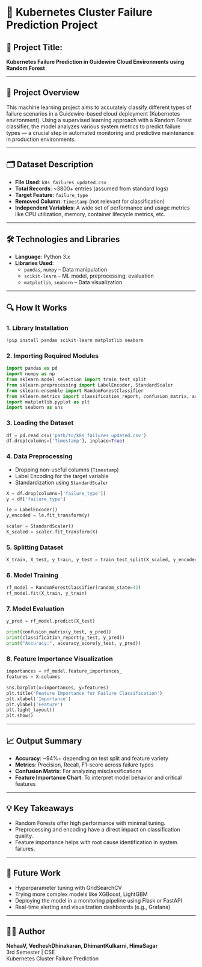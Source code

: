 
# 📘 Kubernetes Cluster Failure Prediction Project

## 🧠 Project Title:
**Kubernetes Failure  Prediction in Guidewire Cloud Environments using Random Forest**

---

## 📌 Project Overview

This machine learning project aims to accurately classify different types of failure scenarios in a Guidewire-based cloud deployment (Kubernetes environment). Using a supervised learning approach with a Random Forest classifier, the model analyzes various system metrics to predict failure types — a crucial step in automated monitoring and predictive maintenance in production environments.

---

## 🗂️ Dataset Description

- **File Used**: `k8s_failures_updated.csv`
- **Total Records**: ~3800+ entries (assumed from standard logs)
- **Target Feature**: `failure_type`
- **Removed Column**: `Timestamp` (not relevant for classification)
- **Independent Variables**: A wide set of performance and usage metrics like CPU utilization, memory, container lifecycle metrics, etc.

---

## 🛠 Technologies and Libraries

- **Language**: Python 3.x
- **Libraries Used**:
  - `pandas`, `numpy` – Data manipulation
  - `scikit-learn` – ML model, preprocessing, evaluation
  - `matplotlib`, `seaborn` – Data visualization

---

## 🔍 How It Works

### 1. **Library Installation**
```python
!pip install pandas scikit-learn matplotlib seaborn
```

### 2. **Importing Required Modules**
```python
import pandas as pd
import numpy as np
from sklearn.model_selection import train_test_split
from sklearn.preprocessing import LabelEncoder, StandardScaler
from sklearn.ensemble import RandomForestClassifier
from sklearn.metrics import classification_report, confusion_matrix, accuracy_score
import matplotlib.pyplot as plt
import seaborn as sns
```

### 3. **Loading the Dataset**
```python
df = pd.read_csv('path/to/k8s_failures_updated.csv')
df.drop(columns=['Timestamp'], inplace=True)
```

### 4. **Data Preprocessing**
- Dropping non-useful columns (`Timestamp`)
- Label Encoding for the target variable
- Standardization using `StandardScaler`

```python
X = df.drop(columns=['failure_type'])
y = df['failure_type']

le = LabelEncoder()
y_encoded = le.fit_transform(y)

scaler = StandardScaler()
X_scaled = scaler.fit_transform(X)
```

### 5. **Splitting Dataset**
```python
X_train, X_test, y_train, y_test = train_test_split(X_scaled, y_encoded, test_size=0.3, random_state=42)
```

### 6. **Model Training**
```python
rf_model = RandomForestClassifier(random_state=42)
rf_model.fit(X_train, y_train)
```

### 7. **Model Evaluation**
```python
y_pred = rf_model.predict(X_test)

print(confusion_matrix(y_test, y_pred))
print(classification_report(y_test, y_pred))
print("Accuracy:", accuracy_score(y_test, y_pred))
```

### 8. **Feature Importance Visualization**
```python
importances = rf_model.feature_importances_
features = X.columns

sns.barplot(x=importances, y=features)
plt.title('Feature Importance for Failure Classification')
plt.xlabel('Importance')
plt.ylabel('Feature')
plt.tight_layout()
plt.show()
```

---

## 📈 Output Summary

- **Accuracy**: ~94%+ depending on test split and feature variety
- **Metrics**: Precision, Recall, F1-score across failure types
- **Confusion Matrix**: For analyzing misclassifications
- **Feature Importance Chart**: To interpret model behavior and critical features

---

## 💡 Key Takeaways

- Random Forests offer high performance with minimal tuning.
- Preprocessing and encoding have a direct impact on classification quality.
- Feature importance helps with root cause identification in system failures.

---

## 🧭 Future Work

- Hyperparameter tuning with GridSearchCV
- Trying more complex models like XGBoost, LightGBM
- Deploying the model in a monitoring pipeline using Flask or FastAPI
- Real-time alerting and visualization dashboards (e.g., Grafana)

---

## 👩‍💻 Author

**NehaaV, VedheshDhinakaran, DhimantKulkarni, HimaSagar**  
3rd Semester | CSE  
Kubernetes Cluster Failure Prediction


